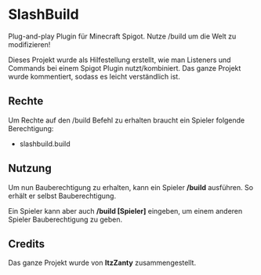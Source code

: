 # SlashBuild
Plug-and-play Plugin für Minecraft Spigot. Nutze /build um die Welt zu modifizieren!

Dieses Projekt wurde als Hilfestellung erstellt, wie man Listeners und Commands bei einem Spigot Plugin nutzt/kombiniert.
Das ganze Projekt wurde kommentiert, sodass es leicht verständlich ist.

## Rechte
Um Rechte auf den /build Befehl zu erhalten braucht ein Spieler folgende Berechtigung:
* slashbuild.build

## Nutzung
Um nun Bauberechtigung zu erhalten, kann ein Spieler **/build** ausführen. So erhält er selbst Bauberechtigung.

Ein Spieler kann aber auch **/build [Spieler]** eingeben, um einem anderen Spieler Bauberechtigung zu geben.

## Credits
Das ganze Projekt wurde von **ItzZanty** zusammengestellt.
